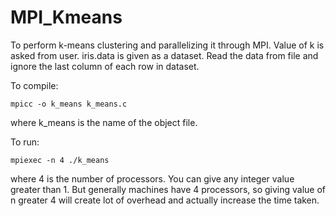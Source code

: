 # MPI_Kmeans
To perform k-means clustering and parallelizing it through MPI.
 Value of k is asked from user.
 iris.data is given as a dataset. Read the data from file and ignore the last column of each row in dataset.

To compile:
```
mpicc -o k_means k_means.c
```
where k_means is the name of the object file.

To run:
```
mpiexec -n 4 ./k_means
```
where 4 is the number of processors. You can give any integer value greater than 1. But generally machines have 4 processors, so giving value of n greater 4 will create lot of overhead and actually increase the time taken.
